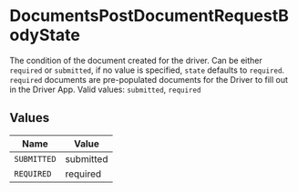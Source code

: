 # DocumentsPostDocumentRequestBodyState

The condition of the document created for the driver. Can be either `required` or `submitted`, if no value is specified, `state` defaults to `required`. `required` documents are pre-populated documents for the Driver to fill out in the Driver App.  Valid values: `submitted`, `required`


## Values

| Name        | Value       |
| ----------- | ----------- |
| `SUBMITTED` | submitted   |
| `REQUIRED`  | required    |